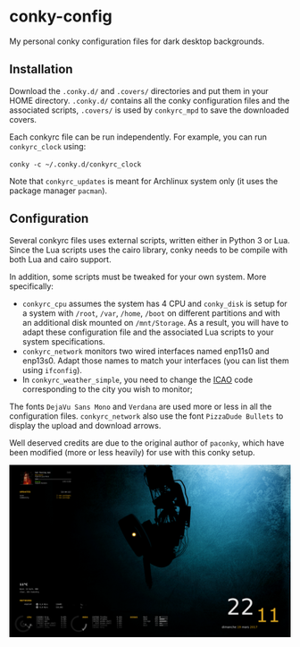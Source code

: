 # conky-config

My personal conky configuration files for dark desktop backgrounds.


## Installation

Download the `.conky.d/` and `.covers/` directories and put them in
your HOME directory. `.conky.d/` contains all the conky configuration
files and the associated scripts, `.covers/` is used by `conkyrc_mpd`
to save the downloaded covers.

Each conkyrc file can be run independently. For example, you can run
`conkyrc_clock` using:

`conky -c ~/.conky.d/conkyrc_clock`

Note that `conkyrc_updates` is meant for Archlinux system only (it
uses the package manager `pacman`).


## Configuration

Several conkyrc files uses external scripts, written either in Python
3 or Lua. Since the Lua scripts uses the cairo library, conky needs
to be compile with both Lua and cairo support.


In addition, some scripts must be tweaked for your own system. More
specifically:

- `conkyrc_cpu` assumes the system has 4 CPU and `conky_disk` is setup
  for a system with `/root`, `/var`, `/home`, `/boot` on different
  partitions and with an additional disk mounted on `/mnt/Storage`. As
  a result, you will have to adapt these configuration file and the
  associated Lua scripts to your system specifications.
- `conkyrc_network` monitors two wired interfaces named enp11s0 and
  enp13s0. Adapt those names to match your interfaces (you can list
  them using `ifconfig`).
- In `conkyrc_weather_simple`, you need to change
  the
  [ICAO](https://en.wikipedia.org/wiki/International_Civil_Aviation_Organization_airport_code) code
  corresponding to the city you wish to monitor;

The fonts `DejaVu Sans Mono` and `Verdana` are used more or less in
all the configuration files. `conkyrc_network` also use the font
`PizzaDude Bullets` to display the upload and download arrows.

Well deserved credits are due to the original author of `paconky`,
which have been modified (more or less heavily) for use with this
conky setup.

![screenshot-conky-config](screenshot-conky.png)
